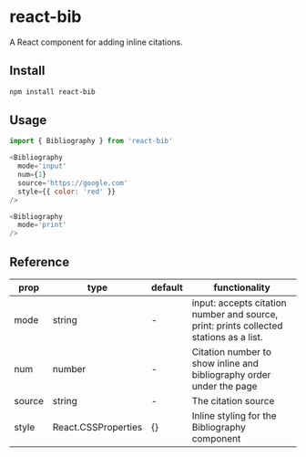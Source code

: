 # react-bib
A React component for adding inline citations.

## Install

```bash
npm install react-bib
```

## Usage

```js
import { Bibliography } from 'react-bib'

<Bibliography
  mode='input'
  num={1}
  source='https://google.com'
  style={{ color: 'red' }}
/>

<Bibliography
  mode='print'
/>

```
## Reference

| prop  | type  | default  | functionality  |
|-------|-------|----------|----------------|
| mode  | string   | - |  input: accepts citation number and source, print: prints collected stations as a list. |
| num  | number   | - |  Citation number to show inline and bibliography order under the page |
|  source | string  | -  | The citation source  |
| style   | React.CSSProperties   | {}  | Inline styling for the Bibliography component  |